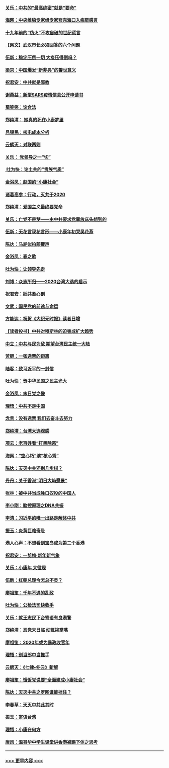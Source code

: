 #### [关乐：中共的“最高绝密”就是“要命”](../pages/nsc993/n11816946.md?t=01242244) 
#### [海网：中央维稳专家组专家夸完海口入病房感言](../pages/nsc993/n11815138.md?t=01242244) 
#### [十九年前的“伪火”不攻自破的世纪谎言](../pages/nsc993/n11813238.md?t=01242244) 
#### [【网文】武汉市长必须回答的六个问题](../pages/nsc993/n11813848.md?t=01242244) 
#### [伍新：稳定压倒一切 大疫压得倒吗？](../pages/nsc993/n11812634.md?t=01242244) 
#### [梁京：中国爆发“新非典”的警世意义](../pages/nsc993/n11812554.md?t=01242244) 
#### [祝君安：中共就是邪教](../pages/nsc993/n11812431.md?t=01242244) 
#### [谢燕益：新型SARS疫情信息公开申请书](../pages/nsc993/n11808840.md?t=01242244) 
#### [蜀笑笑：论合法](../pages/nsc993/n11808064.md?t=01242244) 
#### [郑纯清： 她真的死在小康梦里](../pages/nsc993/n11806623.md?t=01242244) 
#### [吕锡民：核电成本分析](../pages/nsc993/n11806284.md?t=01242244) 
#### [云鹤天：对联两则](../pages/nsc993/n11805957.md?t=01242244) 
#### [关乐： 党领导之一“切”](../pages/nsc993/n11804505.md?t=01242244) 
#### [ 吐为快：论土共的“贵族气质”](../pages/nsc993/n11804490.md?t=01242244) 
#### [金浴凤：赵国的“小康社会”](../pages/nsc993/n11804452.md?t=01242244) 
#### [诸葛高参：行动，灭共于2020](../pages/nsc993/n11804120.md?t=01242244) 
#### [郑纯清：爱国主义最终要党命](../pages/nsc993/n11802197.md?t=01242244) 
#### [关乐：亡党不是梦——由中共要求党章放床头想到的](../pages/nsc993/n11802156.md?t=01242244) 
#### [伍新：无花言现花言形——小康年初哭吴花燕](../pages/nsc993/n11800044.md?t=01242244) 
#### [陈达：马屁似拍颠覆声](../pages/nsc993/n11800010.md?t=01242244) 
#### [金浴凤：春之歌](../pages/nsc993/n11797687.md?t=01242244) 
#### [吐为快：让领导先走](../pages/nsc993/n11797512.md?t=01242244) 
#### [刘博：众志所归——2020台湾大选的启示](../pages/nsc993/n11796878.md?t=01242244) 
#### [祝君安：妖共畜心剖](../pages/nsc993/n11794273.md?t=01242244) 
#### [文武：国民党的前途与命运](../pages/nsc993/n11794198.md?t=01242244) 
#### [方能达：祝贺《大纪元时报》读者日增](../pages/nsc993/n11793807.md?t=01242244) 
#### [【读者投书】中共对穆斯林的迫害成扩大趋势](../pages/nsc993/n11791371.md?t=01242244) 
#### [中立：中共与民为敌 期望台湾民主统一大陆](../pages/nsc993/n11790392.md?t=01242244) 
#### [苦胆：一张选票的距离](../pages/nsc993/n11788914.md?t=01242244) 
#### [陆客：致习近平的一封信](../pages/nsc993/n11788867.md?t=01242244) 
#### [吐为快：贺中华民国之民主光大](../pages/nsc993/n11788618.md?t=01242244) 
#### [金浴凤：末日党之像](../pages/nsc993/n11787475.md?t=01242244) 
#### [理悟：中共不是中国](../pages/nsc993/n11787463.md?t=01242244) 
#### [念贲：没有选票  我们去奋斗去努力](../pages/nsc993/n11787398.md?t=01242244) 
#### [郑纯清：台湾大选观感](../pages/nsc993/n11786210.md?t=01242244) 
#### [项云：老百姓看“打黑除恶”](../pages/nsc993/n11785398.md?t=01242244) 
#### [海网：“空心朽”演“核心秀”](../pages/nsc993/n11783874.md?t=01242244) 
#### [陈达：天灭中共还剩几步棋？](../pages/nsc993/n11783719.md?t=01242244) 
#### [丹丹：关于香港“明日大屿愿景”](../pages/nsc993/n11783273.md?t=01242244) 
#### [张林：被中共当成牲口奴役的中国人](../pages/nsc993/n11782397.md?t=01242244) 
#### [李小刚：脑控原理之DNA共振](../pages/nsc993/n11780962.md?t=01242244) 
#### [李清：习近平的唯一出路是解体中共](../pages/nsc993/n11780866.md?t=01242244) 
#### [振玉：炎黄巨难奇耻](../pages/nsc993/n11779632.md?t=01242244) 
#### [港人心声：不想看到宝岛成为第二个香港](../pages/nsc993/n11778817.md?t=01242244) 
#### [祝君安：一剪梅‧新年新气象](../pages/nsc993/n11776340.md?t=01242244) 
#### [关乐：小康年 大役现](../pages/nsc993/n11774213.md?t=01242244) 
#### [伍新：红朝总理令怎总不灵？](../pages/nsc993/n11770813.md?t=01242244) 
#### [廖祖笙：千年不遇的乱政](../pages/nsc993/n11770373.md?t=01242244) 
#### [吐为快：公检法司快收手](../pages/nsc993/n11770359.md?t=01242244) 
#### [关乐：就王志民下台寄语有良港警](../pages/nsc993/n11769903.md?t=01242244) 
#### [郑纯清：恶党末日临 动辄挨掌嘴](../pages/nsc993/n11769356.md?t=01242244) 
#### [廖祖笙：2020年或为暴政收官年](../pages/nsc993/n11768216.md?t=01242244) 
#### [理悟：别当郎中当推手](../pages/nsc993/n11768243.md?t=01242244) 
#### [云鹤天：《七律▪冬云》新解](../pages/nsc993/n11768204.md?t=01242244) 
#### [廖祖笙：饿饭党说要“全面建成小康社会”](../pages/nsc993/n11767482.md?t=01242244) 
#### [陈达：天灭中共之罗网谁能挡住？](../pages/nsc993/n11767465.md?t=01242244) 
#### [李春草：天灭中共此其时](../pages/nsc993/n11767452.md?t=01242244) 
#### [振玉：寄语台湾](../pages/nsc993/n11767432.md?t=01242244) 
#### [理悟：小康在何方](../pages/nsc993/n11767394.md?t=01242244) 
#### [唐风：温哥华中学生课堂讲香港被踢下体之思考](../pages/nsc993/n11766848.md?t=01242244) 

----
#### [ >>> 更早内容 <<< ](../indexes/nsc993-earlier.md)
